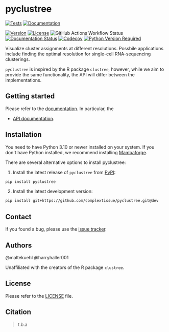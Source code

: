 # pyclustree

[![Tests][badge-tests]][link-tests]
[![Documentation][badge-docs]][link-docs]

[badge-tests]: https://img.shields.io/github/actions/workflow/status/complextissue/pyclustree/test.yaml?branch=main
[link-tests]: https://github.com/complextissue/pyclustree/actions/workflows/test.yml
[badge-docs]: https://img.shields.io/readthedocs/pyclustree

[![Version](https://img.shields.io/pypi/v/pyclustree)](https://pypi.org/project/pyclustree/)
[![License](https://img.shields.io/pypi/l/pyclustree)](https://github.com/complextissue/pyclustree)
![GitHub Actions Workflow Status](https://img.shields.io/github/actions/workflow/status/complextissue/pyclustree/ci.yml)
[![Documentation Status](https://readthedocs.org/projects/pyclustree/badge/?version=latest)](https://pyclustree.readthedocs.io/en/latest/?badge=latest)
[![Codecov](https://codecov.io/gh/complextissue/pyclustree/graph/badge.svg)](https://codecov.io/gh/complextissue/pyclustree)
[![Python Version Required](https://img.shields.io/pypi/pyversions/pyclustree)](https://pypi.org/project/pyclustree/)

Visualize cluster assignments at different resolutions. Possbile applications include finding the optimal resolution for
single-cell RNA-sequencing clusterings.

`pyclustree` is inspired by the R package `clustree`, however, while we aim to provide the same functionality, the API
will differ between the implementations.

## Getting started

Please refer to the [documentation][link-docs]. In particular, the

-   [API documentation][link-api].

## Installation

You need to have Python 3.10 or newer installed on your system. If you don't have
Python installed, we recommend installing [Mambaforge](https://github.com/conda-forge/miniforge#mambaforge).

There are several alternative options to install pyclustree:

1. Install the latest release of `pyclustree` from [PyPI][link-pypi]:

```bash
pip install pyclustree
```

2. Install the latest development version:

```bash
pip install git+https://github.com/complextissue/pyclustree.git@dev
```

## Contact

If you found a bug, please use the [issue tracker][issue-tracker].

## Authors

@maltekuehl
@harryhaller001

Unaffiliated with the creators of the R package `clustree`.

## License

Please refer to the [LICENSE][license] file.

## Citation

> t.b.a

[license]: https://github.com/complextissue/pyclustree/blob/main/LICENSE
[issue-tracker]: https://github.com/complextissue/pyclustree/issues
[changelog]: https://pyclustree.readthedocs.io/latest/changelog.html
[link-docs]: https://pyclustree.readthedocs.io
[link-api]: https://pyclustree.readthedocs.io/latest/api.html
[link-pypi]: https://pypi.org/project/pyclustree
